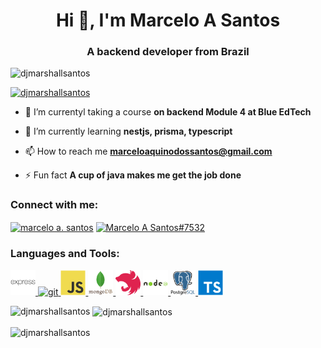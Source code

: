 
<h1 align="center">Hi 👋, I'm Marcelo A Santos</h1>
<h3 align="center">A backend developer from Brazil</h3>

<p align="left"> <img src="https://komarev.com/ghpvc/?username=djmarshallsantos&label=Profile%20views&color=0e75b6&style=flat" alt="djmarshallsantos" /> </p>

<p align="left"> <a href="https://github.com/ryo-ma/github-profile-trophy"><img src="https://github-profile-trophy.vercel.app/?username=djmarshallsantos" alt="djmarshallsantos" /></a> </p>

- 🔭 I’m currentyl taking a course **on backend Module 4 at Blue EdTech**

- 🌱 I’m currently learning **nestjs, prisma, typescript**

- 📫 How to reach me **marceloaquinodossantos@gmail.com**

- ⚡ Fun fact **A cup of java makes me get the job done**

<h3 align="left">Connect with me:</h3>
<p align="left">
<a href="https://linkedin.com/in/marcelo a. santos" target="blank"><img align="center" src="https://raw.githubusercontent.com/rahuldkjain/github-profile-readme-generator/master/src/images/icons/Social/linked-in-alt.svg" alt="marcelo a. santos" height="30" width="40" /></a>
<a href="https://discord.gg/Marcelo A Santos#7532" target="blank"><img align="center" src="https://raw.githubusercontent.com/rahuldkjain/github-profile-readme-generator/master/src/images/icons/Social/discord.svg" alt="Marcelo A Santos#7532" height="30" width="40" /></a>
</p>

<h3 align="left">Languages and Tools:</h3>
<p align="left"> <a href="https://expressjs.com" target="_blank" rel="noreferrer"> <img src="https://raw.githubusercontent.com/devicons/devicon/master/icons/express/express-original-wordmark.svg" alt="express" width="40" height="40"/> </a> <a href="https://git-scm.com/" target="_blank" rel="noreferrer"> <img src="https://www.vectorlogo.zone/logos/git-scm/git-scm-icon.svg" alt="git" width="40" height="40"/> </a> <a href="https://developer.mozilla.org/en-US/docs/Web/JavaScript" target="_blank" rel="noreferrer"> <img src="https://raw.githubusercontent.com/devicons/devicon/master/icons/javascript/javascript-original.svg" alt="javascript" width="40" height="40"/> </a> <a href="https://www.mongodb.com/" target="_blank" rel="noreferrer"> <img src="https://raw.githubusercontent.com/devicons/devicon/master/icons/mongodb/mongodb-original-wordmark.svg" alt="mongodb" width="40" height="40"/> </a> <a href="https://nestjs.com/" target="_blank" rel="noreferrer"> <img src="https://raw.githubusercontent.com/devicons/devicon/master/icons/nestjs/nestjs-plain.svg" alt="nestjs" width="40" height="40"/> </a> <a href="https://nodejs.org" target="_blank" rel="noreferrer"> <img src="https://raw.githubusercontent.com/devicons/devicon/master/icons/nodejs/nodejs-original-wordmark.svg" alt="nodejs" width="40" height="40"/> </a> <a href="https://www.postgresql.org" target="_blank" rel="noreferrer"> <img src="https://raw.githubusercontent.com/devicons/devicon/master/icons/postgresql/postgresql-original-wordmark.svg" alt="postgresql" width="40" height="40"/> </a> <a href="https://www.typescriptlang.org/" target="_blank" rel="noreferrer"> <img src="https://raw.githubusercontent.com/devicons/devicon/master/icons/typescript/typescript-original.svg" alt="typescript" width="40" height="40"/> </a> </p>

<p><img align="left" src="https://github-readme-stats.vercel.app/api/top-langs?username=djmarshallsantos&show_icons=true&locale=en&layout=compact" alt="djmarshallsantos" /></p>

<p>&nbsp;<img align="center" src="https://github-readme-stats.vercel.app/api?username=djmarshallsantos&show_icons=true&locale=en" alt="djmarshallsantos" /></p>

<p><img align="center" src="https://github-readme-streak-stats.herokuapp.com/?user=djmarshallsantos&" alt="djmarshallsantos" /></p>


